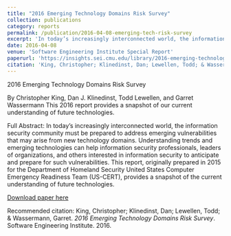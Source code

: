 ```yaml
---
title: "2016 Emerging Technology Domains Risk Survey"
collection: publications
category: reports
permalink: /publication/2016-04-08-emerging-tech-risk-survey
excerpt: 'In today’s increasingly interconnected world, the information security community must be prepared to address emerging vulnerabilities that may arise from new technology domains.'
date: 2016-04-08
venue: 'Software Engineering Institute Special Report'
paperurl: 'https://insights.sei.cmu.edu/library/2016-emerging-technology-domains-risk-survey/'
citation: 'King, Christopher; Klinedinst, Dan; Lewellen, Todd; & Wassermann, Garret. <i>2016 Emerging Technology Domains Risk Survey</i>. Software Engineering Institute. 2016. https://insights.sei.cmu.edu/library/2016-emerging-technology-domains-risk-survey/'
---
```

2016 Emerging Technology Domains Risk Survey

By Christopher King, Dan J. Klinedinst, Todd Lewellen, and Garret Wassermann
This 2016 report provides a snapshot of our current understanding of future technologies. 

Full Abstract:
In today’s increasingly interconnected world, the information security community must be prepared to address emerging vulnerabilities that may arise from new technology domains. Understanding trends and emerging technologies can help information security professionals, leaders of organizations, and others interested in information security to anticipate and prepare for such vulnerabilities. This report, originally prepared in 2015 for the Department of Homeland Security United States Computer Emergency Readiness Team (US-CERT), provides a snapshot of the current understanding of future technologies.

[Download paper here](https://insights.sei.cmu.edu/library/2016-emerging-technology-domains-risk-survey/)

Recommended citation: King, Christopher; Klinedinst, Dan; Lewellen, Todd; & Wassermann, Garret. <i>2016 Emerging Technology Domains Risk Survey</i>. Software Engineering Institute. 2016.
